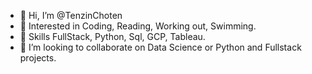 - 👋 Hi, I’m @TenzinChoten
- 👀 Interested in Coding, Reading, Working out, Swimming. 
- 🌱 Skills FullStack, Python, Sql, GCP, Tableau.
- 💞️ I’m looking to collaborate on Data Science or Python and Fullstack projects.
<!---
TenzinChoten/TenzinChoten is a ✨ special ✨ repository because its `README.md` (this file) appears on your GitHub profile.
You can click the Preview link to take a look at your changes.
--->
